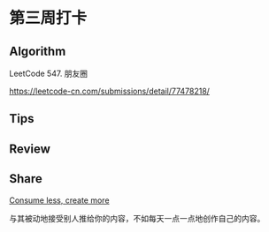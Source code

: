 # 第三周打卡

## Algorithm

LeetCode 547. 朋友圈

https://leetcode-cn.com/submissions/detail/77478218/

## Tips



## Review



## Share

[Consume less, create more](https://tjcx.me/posts/consumption-distraction/)

与其被动地接受别人推给你的内容，不如每天一点一点地创作自己的内容。

